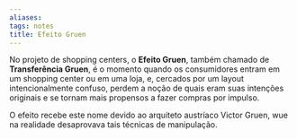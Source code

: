 ```yaml
---
aliases: 
tags: notes
title: Efeito Gruen
---
```

No projeto de shopping centers, o **Efeito Gruen**, também chamado de **Transferência Gruen**, é o momento quando os consumidores entram em um shopping center ou em uma loja, e, cercados por um layout intencionalmente confuso, perdem a noção de quais eram suas intenções originais e se tornam mais propensos a fazer compras por impulso.

O efeito recebe este nome devido ao arquiteto austríaco Victor Gruen, wue na realidade desaprovava tais técnicas de manipulação.